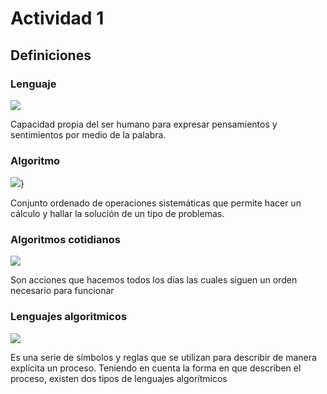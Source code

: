 # Actividad 1
## Definiciones
### Lenguaje
![](https://www.investigacionyciencia.es/files/30584.jpg)

Capacidad propia del ser humano para expresar pensamientos y sentimientos por medio de la palabra.

### Algoritmo
![](http://conogasi.org/wp-content/uploads/2017/09/ALGORITMO.png)}

Conjunto ordenado de operaciones sistemáticas que permite hacer un cálculo y hallar la solución de un tipo de problemas.

### Algoritmos cotidianos
![](http://static.t13.cl/images/sizes/1200x675/1469553219-bateria.jpg)

Son acciones que hacemos todos los días las cuales siguen un orden necesario para funcionar

### Lenguajes algoritmicos
![](http://4.bp.blogspot.com/-alRqj-lvvQQ/VYV_9h7NluI/AAAAAAAAAGM/EIjK2_FU5qk/s1600/lengaje%2Bprogram.jpg)

Es una serie de símbolos y reglas que se utilizan para describir de manera explícita un proceso. Teniendo en cuenta la forma en que describen el proceso, existen dos tipos de lenguajes algorítmicos
